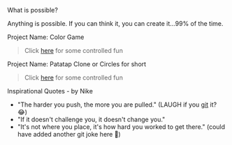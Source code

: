 What is possible?

Anything is possible. 
If you can think it, you can create it...99% of the time.

Project Name: Color Game
> Click [here](https://shehu-muhammad.github.io/Color_Game/) for some controlled fun

Project Name: Patatap Clone or Circles for short
> Click [here](https://shehu-muhammad.github.io/Patatap_Clone-App/) for some controlled fun

Inspirational Quotes - by Nike

- "The harder you push, the more you are pulled." (LAUGH if you [git](https://www.tutorialspoint.com/git/git_basic_concepts.htm) it? :joy:)
- "If it doesn't challenge you, it doesn't change you."
- "It's not where you place, it's how hard you worked to get there." (could have added another git joke here 🤫)
